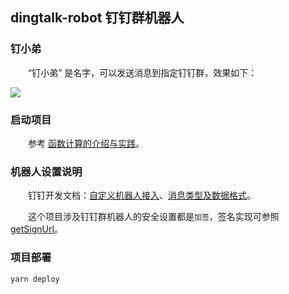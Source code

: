 ## dingtalk-robot 钉钉群机器人

### 钉小弟

&emsp;&emsp;“钉小弟” 是名字，可以发送消息到指定钉钉群，效果如下：

![](https://liuxy0551.gitee.io/image-hosting/posts/aliyun-function-compute/14.gif)

### 启动项目

&emsp;&emsp;参考 <a href="https://liuxianyu.cn/article/aliyun-function-compute.html#%E4%B8%89-%E5%AE%9E%E8%B7%B5" target="_black">函数计算的介绍与实践</a>。

### 机器人设置说明

&emsp;&emsp;钉钉开发文档：<a href="https://developers.dingtalk.com/document/app/custom-robot-access" target="_black">自定义机器人接入</a>、<a href="https://developers.dingtalk.com/document/app/custom-robot-access/title-72m-8ag-pqw" target="_black">消息类型及数据格式</a>。

&emsp;&emsp;这个项目涉及钉钉群机器人的安全设置都是`加签`，签名实现可参照 <a href="https://github.com/liuxy0551/dingtalk-robot/blob/master/app/utils/index.js#L6" target="_black">getSignUrl</a>。


### 项目部署

```
yarn deploy
```
